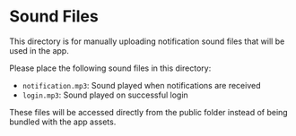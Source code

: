 # Sound Files

This directory is for manually uploading notification sound files that will be used in the app.

Please place the following sound files in this directory:

- `notification.mp3`: Sound played when notifications are received
- `login.mp3`: Sound played on successful login

These files will be accessed directly from the public folder instead of being bundled with the app assets.